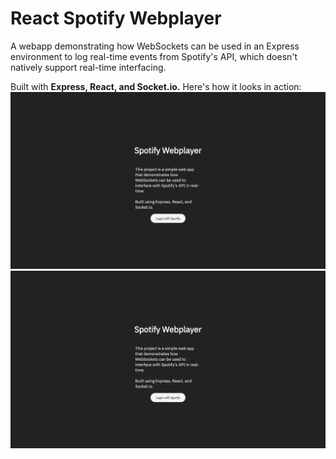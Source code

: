 # React Spotify Webplayer
A webapp demonstrating how WebSockets can be used in an Express environment to log real-time events from Spotify's API, which doesn't natively support real-time interfacing.

Built with **Express, React, and Socket.io.** Here's how it looks in action:
![Landing](/screenshots/landing.png)
![Webplayer](/screenshots/landing.png)
